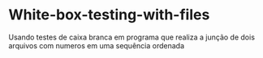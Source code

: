# White-box-testing-with-files
Usando testes de caixa branca em programa que realiza a junção de dois arquivos com numeros em uma sequência ordenada
